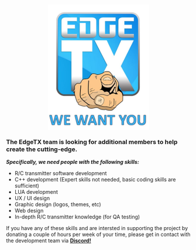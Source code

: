 <p align="center">
<!--<a href="url"><img src="https://raw.githubusercontent.com/EdgeTX/edgetx.github.io/master/images/wantyou.jpg" align="center" height="342" width="277"></a>-->
<a href="url"><img src="/docs/assets/wantyou.jpg" align="center" height="342" width="277"></a>
</P>
<h3>The EdgeTX team is looking for additional members to help create the cutting-edge.</h3>

  
***Specifically, we need people with the following skills:***

* R/C transmitter software development 
* C++ development (Expert skills not needed, basic coding skills are sufficient)
* LUA development
* UX / UI design
* Graphic design (logos, themes, etc)
* Web design
* In-depth R/C transmitter knowledge (for QA testing)

If you have any of these skills and are intersted in supporting the project by donating a couple of hours per week of your time, please get in contact with the development team via **[Discord!](https://discord.gg/wF9wUKnZ6H)** 


